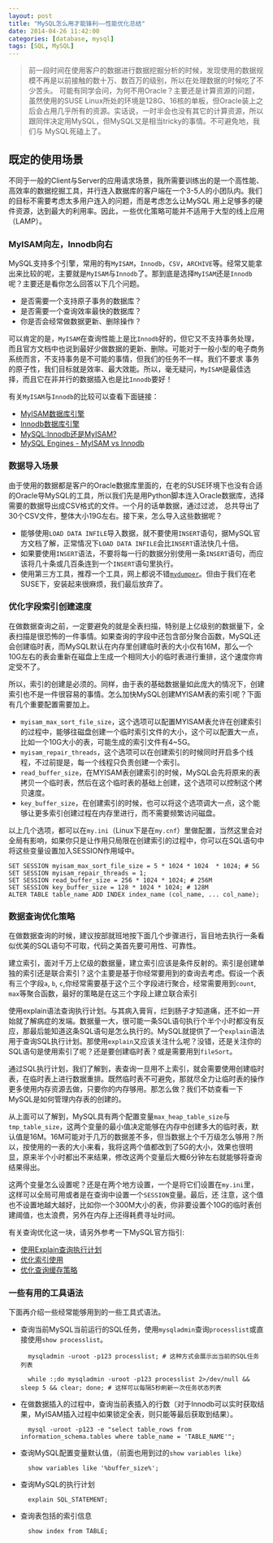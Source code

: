 ```yaml
---
layout: post
title: "MySQL怎么用才能锋利——性能优化总结"
date: 2014-04-26 11:42:00
categories: [database, mysql]
tags: [SQL, MySQL]
---
```



> 前一段时间在使用客户的数据进行数据挖掘分析的时候，发现使用的数据规模不再是以前接触的数十万、数百万的级别，所以在处理数据的时候吃了不少苦头。 可能有同学会问，为何不用Oracle？主要还是计算资源的问题，
虽然使用的SUSE Linux所处的环境是128G、16核的单板，但Oracle装上之后会占用几乎所有的资源。实话说，一时半会也没有其它的计算资源，所以跟同伴决定用MySQL，但MySQL又是相当tricky的事情。不可避免地，我们与
MySQL死磕上了。

## 既定的使用场景
不同于一般的Client与Server的应用请求场景，我所需要训练出的是一个高性能、高效率的数据挖掘工具，并行连入数据库的客户端在一个3-5人的小团队内。我们的目标不需要考虑太多用户连入的问题，而是考虑怎么让MySQL
用上足够多的硬件资源，达到最大的利用率。因此，一些优化策略可能并不适用于大型的线上应用（LAMP）。

### MyISAM向左，Innodb向右
MySQL支持多个引擎，常用的有`MyISAM`，`Innodb`，`CSV`，`ARCHIVE`等。经常又能拿出来比较的呢，主要就是`MyISAM`与`Innodb`了。那到底是选择`MyISAM`还是`Innodb`呢？主要还是看你怎么回答以下几个问题。

* 是否需要一个支持原子事务的数据库？
* 是否需要一个查询效率最快的数据库？
* 你是否会经常做数据更新、删除操作？

可以肯定的是，`MyISAM`在查询性能上是比`Innodb`好的，但它又不支持事务处理，而且官方文档中也说到最好少做数据的更新、删除。可能对于一般小型的电子商务系统而言，不支持事务是不可能的事情，但我们的任务不一样。我们不要求
事务的原子性，我们目标就是效率、最大效能。所以，毫无疑问，`MyISAM`是最佳选择，而且它在非并行的数据插入也是比`Innodb`要好！

有关`MyISAM`与`Innodb`的比较可以查看下面链接：

* [MyISAM数据库引擎][0-1]
* [Innodb数据库引擎][0-2]
* [MySQL:Innodb还是MyISAM?][0-3]
* [MySQL Engines - MyISAM vs Innodb][0-4]

### 数据导入场景
由于使用的数据都是客户的Oracle数据库里面的，在老的SUSE环境下也没有合适的Oracle导MySQL的工具，所以我们先是用Python脚本连入Oracle数据库，选择需要的数据导出成CSV格式的文件。一个月的话单数据，通过过滤，
总共导出了30个CSV文件，整体大小19G左右。接下来，怎么导入这些数据呢？

* 能够使用`LOAD DATA INFILE`导入数据，就不要使用`INSERT`语句，据MySQL官方文档了解，正常情况下`LOAD DATA INFILE`会比`INSERT`语法快几十倍。
* 如果要使用`INSERT`语法，不要将每一行的数据分别使用一条`INSERT`语句，而应该将几十条或几百条连到一个`INSERT`语句里执行。
* 使用第三方工具，推荐一个工具，网上都说不错[`mydumper`](https://launchpad.net/mydumper)。但由于我们在老SUSE下，安装起来很麻烦，我们最后放弃了。

### 优化字段索引创建速度
在做数据查询之前，一定要避免的就是全表扫描，特别是上亿级别的数据量下，全表扫描是很恐怖的一件事情。如果查询的字段中还包含部分聚合函数，MySQL还会创建临时表，而MySQL默认在内存里创建临时表的大小仅有16M，那么一个10G左右的表会重新在磁盘上生成一个相同大小的临时表进行重排，这个速度你肯定受不了。

所以，索引的创建是必须的。同样，由于表的基础数据量如此庞大的情况下，创建索引也不是一件很容易的事情。怎么加快MySQL创建MYISAM表的索引呢？下面有几个重要配置需要加上。

* `myisam_max_sort_file_size`，这个选项可以配置MYISAM表允许在创建索引的过程中，能够往磁盘创建一个临时索引文件的大小，这个可以配置大一点，比如一个10G大小的表，可能生成的索引文件有4~5G。
* `myisam_repair_threads`，这个选项可以在创建索引的时候同时开启多个线程，不过前提是，每一个线程只负责创建一个索引。
* `read_buffer_size`，在MYISAM表创建索引的时候，MySQL会先将原来的表拷贝一个临时表，然后在这个临时表的基础上创建，这个选项可以控制这个拷贝速度。
* `key_buffer_size`，在创建索引的时候，也可以将这个选项调大一点，这个能够让更多索引创建过程在内存里进行，而不需要频繁访问磁盘。

以上几个选项，都可以在`my.ini`（Linux下是在`my.cnf`）里做配置，当然这里会对全局有影响，如果你只是让作用只局限在创建索引的过程中，你可以在SQL语句中将这些变量设置加入SESSION作用域中。
    
    SET SESSION myisam_max_sort_file_size = 5 * 1024 * 1024  * 1024; # 5G
    SET SESSION myisam_repair_threads = 1;
    SET SESSION read_buffer_size = 256 * 1024 * 1024; # 256M
    SET SESSION key_buffer_size = 128 * 1024 * 1024; # 128M
    ALTER TABLE table_name ADD INDEX index_name (col_name, ... col_name);
        
### 数据查询优化策略
在做数据查询的时候，建议按部就班地按下面几个步骤进行，盲目地去执行一条看似优美的SQL语句不可取，代码之美首先要可用性、可靠性。

建立索引，面对千万上亿级的数据量，建立索引应该是条件反射的。索引是创建单独的索引还是联合索引？这个主要是基于你经常要用到的查询去考虑。假设一个表有三个字段`a`, `b`, `c`,你经常需要基于这个三个字段进行聚合，经常需要用到`count`, `max`等聚合函数，最好的策略是在这三个字段上建立联合索引

使用explain语法查询执行计划。与其病入膏肓，烂到肠子才知道痛，还不如一开始就了解病症的发端。数据量一大，很可能一条SQL语句执行个半个小时都没有反应，那最后能知道这条SQL语句是怎么执行的。MySQL就提供了一个`explain`语法用于查询SQL执行计划。那使用`explain`又应该关注什么呢？没错，还是关注你的SQL语句是使用索引了呢？还是要创建临时表？或是需要用到`fileSort`。


通过SQL执行计划，我们了解到，表查询一旦用不上索引，就会需要使用创建临时表，在临时表上进行数据重排。既然临时表不可避免，那就尽全力让临时表的操作更多使用内存资源去做，只要你的内存够用。那怎么做？我们不妨查看一下MySQL是如何管理内存表的创建的。

从上面可以了解到，MySQL具有两个配置变量`max_heap_table_size`与`tmp_table_size`，这两个变量的最小值决定能够在内存中创建多大的临时表，默认值是16M。16M可能对于几万的数据差不多，但当数据上个千万级怎么够用？所以，按使用的一表的大小来看，我将这两个值都改到了5G的大小，效果也很明显，原来半个小时都出不来结果，修改这两个变量后大概6分钟左右就能够将查询结果得出。

这两个变量怎么设置呢？还是在两个地方设置，一个是将它们设置在`my.ini`里，这样可以全局可用或者是在查询中设置一个`SESSION`变量。最后，还
注意，这个值也不设置地越大越好，比如你一个300M大小的表，你非要设置个10G的临时表创建阈值，也太浪费，另外在内存上还得耗费寻址时间。

有关查询优化这一块，请另外参考一下MySQL官方指引:

* [使用Explain查询执行计划][1-1]
* [优化索引使用][1-2]
* [优化查询缓存策略][1-3]

### 一些有用的工具语法
下面再介绍一些经常能够用到的一些工具式语法。

* 查询当前MySQL当前运行的SQL任务，使用`mysqladmin`查询`processlist`或直接使用`show processlist`。

        mysqladmin -uroot -p123 processlist; # 这种方式会展示出当前的SQL任务列表
        
        while :;do mysqladmin -uroot -p123 processlist 2>/dev/null && sleep 5 && clear; done; # 这样可以每隔5秒刷新一次任务状态列表 
* 在做数据插入的过程中，查询当前表插入的行数（对于Innodb可以实时获取结果，MyISAM插入过程中如果锁定全表，则只能等最后获取到结果）。

        mysql -uroot -p123 -e "select table_rows from information_schema.tables where table_name = 'TABLE_NAME'";
* 查询MySQL配置变量默认值，（前面也用到过的`show variables like`）
        
        show variables like '%buffer_size%';
* 查询MySQL的执行计划

        explain SQL_STATEMENT;
* 查询表包括的索引信息

        show index from TABLE;
        

[0-1]: https://dev.mysql.com/doc/refman/5.0/en/myisam-storage-engine.html
[0-2]: https://dev.mysql.com/doc/refman/5.0/en/innodb-storage-engine.html
[0-3]: http://coolshell.cn/articles/652.html
[0-4]: http://www.rackspace.com/knowledge_center/article/mysql-engines-myisam-vs-innodb
[1-1]: https://dev.mysql.com/doc/refman/5.0/en/using-explain.html
[1-2]: https://dev.mysql.com/doc/refman/5.0/en/optimization-indexes.html
[1-3]: https://dev.mysql.com/doc/refman/5.0/en/buffering-caching.html